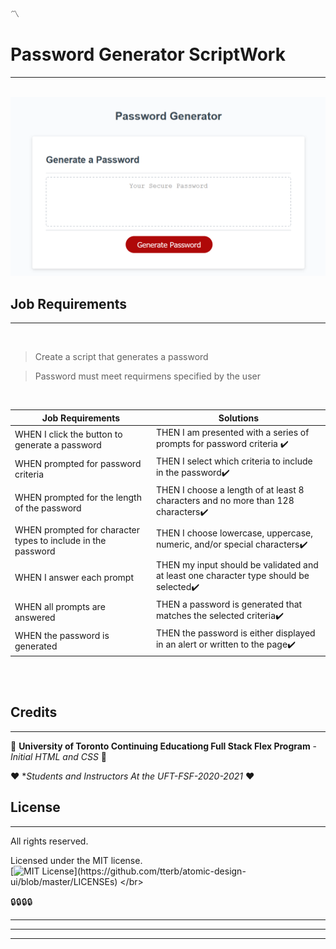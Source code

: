 :part_alternation_mark:

# **Password Generator ScriptWork**
---
<br />
<img src="Assets/Images/passGen.png" alt="alt text" width="600"/>

## Job Requirements
---

</br>

>Create a script that generates a password

>Password must meet requirmens specified by the user
  
</br>

| Job Requirements                               | Solutions                                                                                       |
| ---------------------------------------------- | ----------------------------------------------------------------------------------------------- |
| WHEN I click the button to generate a password                   | THEN I am presented with a series of prompts for password criteria   :heavy_check_mark:                                                          |
| WHEN prompted for password criteria | THEN I select which criteria to include in the password:heavy_check_mark: |
| WHEN prompted for the length of the password                 | THEN I choose a length of at least 8 characters and no more than 128 characters:heavy_check_mark:                                                           |
| WHEN prompted for character types to include in the password             | THEN I choose lowercase, uppercase, numeric, and/or special characters:heavy_check_mark:                                                              |
| WHEN I answer each prompt                  | THEN my input should be validated and at least one character type should be selected:heavy_check_mark:                                                        |
| WHEN all prompts are answered             | THEN a password is generated that matches the selected criteria:heavy_check_mark:                                                              |
| WHEN the password is generated                 | THEN the password is either displayed in an alert or written to the page:heavy_check_mark:                                                        |

</br>
</br>


## Credits
---
:school: 
**University of Toronto Continuing Educationg
Full Stack Flex Program** - *Initial HTML and CSS*
:school:

:heart: 
**Students and Instructors At the UFT-FSF-2020-2021*
:heart:
</br>

## License
---

All rights reserved.

Licensed under the MIT license.
<br>
[![MIT License](https://img.shields.io/apm/l/atomic-design-ui.svg?)](https://github.com/tterb/atomic-design-ui/blob/master/LICENSEs)
</br>

:lock::lock::lock::lock:

_____
____
___